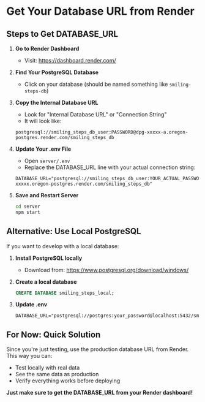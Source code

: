 # Get Your Database URL from Render

## Steps to Get DATABASE_URL

1. **Go to Render Dashboard**
   - Visit: https://dashboard.render.com/

2. **Find Your PostgreSQL Database**
   - Click on your database (should be named something like `smiling-steps-db`)

3. **Copy the Internal Database URL**
   - Look for "Internal Database URL" or "Connection String"
   - It will look like:
   ```
   postgresql://smiling_steps_db_user:PASSWORD@dpg-xxxxx-a.oregon-postgres.render.com/smiling_steps_db
   ```

4. **Update Your .env File**
   - Open `server/.env`
   - Replace the DATABASE_URL line with your actual connection string:
   ```
   DATABASE_URL="postgresql://smiling_steps_db_user:YOUR_ACTUAL_PASSWORD@dpg-xxxxx.oregon-postgres.render.com/smiling_steps_db"
   ```

5. **Save and Restart Server**
   ```cmd
   cd server
   npm start
   ```

## Alternative: Use Local PostgreSQL

If you want to develop with a local database:

1. **Install PostgreSQL locally**
   - Download from: https://www.postgresql.org/download/windows/

2. **Create a local database**
   ```sql
   CREATE DATABASE smiling_steps_local;
   ```

3. **Update .env**
   ```
   DATABASE_URL="postgresql://postgres:your_password@localhost:5432/smiling_steps_local"
   ```

## For Now: Quick Solution

Since you're just testing, use the production database URL from Render. This way you can:
- Test locally with real data
- See the same data as production
- Verify everything works before deploying

**Just make sure to get the DATABASE_URL from your Render dashboard!**
